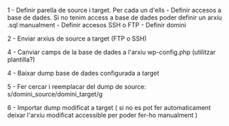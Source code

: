 1 - Definir parella de source i target. Per cada un d'ells
        - Definir accesos a base de dades. Si no tenim access a base de dades poder definir un arxiu .sql manualment
        - Definir accesos SSH o FTP
        - Definir domini

2 - Enviar arxius de source a target (FTP o SSH)

4 - Canviar camps de la base de dades a l'arxiu wp-config.php (utilitzar plantilla?)

4 - Baixar dump base de dades configurada a target

5 - Fer cercar i reemplacar del dump de source: s/domini_source/domini_target/g

6 - Importar dump modificat a target ( si no es pot fer automaticament deixar l'arxiu modificat accessible per poder fer-ho manualment )

